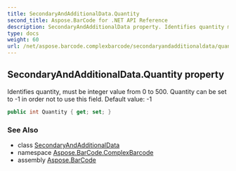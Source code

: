 ```yaml
---
title: SecondaryAndAdditionalData.Quantity
second_title: Aspose.BarCode for .NET API Reference
description: SecondaryAndAdditionalData property. Identifies quantity must be integer value from 0 to 500. Quantity can be set to 1 in order not to use this field. Default value 1
type: docs
weight: 60
url: /net/aspose.barcode.complexbarcode/secondaryandadditionaldata/quantity/
---
```

## SecondaryAndAdditionalData.Quantity property

Identifies quantity, must be integer value from 0 to 500. Quantity can be set to -1 in order not to use this field. Default value: -1

```csharp
public int Quantity { get; set; }
```

### See Also

* class [SecondaryAndAdditionalData](../)
* namespace [Aspose.BarCode.ComplexBarcode](../../secondaryandadditionaldata/)
* assembly [Aspose.BarCode](../../../)


